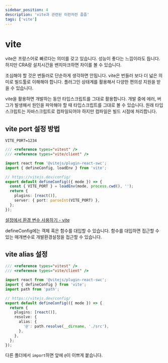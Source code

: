 ```yaml
---
sidebar_position: 4
description: 'vite과 관련된 이런저런 줍줍'
tags: ['vite']
---
```


# vite

vite은 프랑스어로 빠르다는 의미를 갖고 있습니다. 성능이 좋다는 느낌이라도 듭니다. 하지만 CRA랑 설치시간을 밴치마크하면 차이를 볼 수 있습니다.

조심해야 할 것은 번들러로 단순하게 생각하면 안됩니다. vite은 번들러 보다 더 넓은 의미로 빌드툴로 이해해야 합니다. 플러그인 상태계를 활용해서 다양한 편의성 지원을 받을 수 있습니다.

vite을 활용하면 개발하는 동안 타입스크립트를 그대로 활용합니다. 개발 중에 에러, 버그가 발생해서 원인을 파악해야 할 때 타입스크립트를 그대로 볼 수 있습니다. 원래 타입스크립트는 자바스크립트로 컴파일되어야 하지만 컴파일은 빌드 시점에 처리합니다.

## vite port 설정 방법

```env title=".env"
VITE_PORT=1234
```

```ts title="vite.config.ts"
/// <reference types="vitest" />
/// <reference types="vite/client" />

import react from '@vitejs/plugin-react-swc';
import { defineConfig, loadEnv } from 'vite';

// https://vitejs.dev/config/
export default defineConfig(({ mode }) => {
  const { VITE_PORT } = loadEnv(mode, process.cwd(), '');
  return {
    plugins: [react()],
    server: { port: parseInt(VITE_PORT) },
  };
});
```

[설정에서 환경 변수 사용하기 - vite](https://ko.vitejs.dev/config/#using-environment-variables-in-config)

defineConfig에는 객체 혹은 함수를 대입할 수 있습니다. 함수를 대입하면 접근할 수 있는 매개변수로 개발환경설정을 접근할 수 있습니다.

## vite alias 설정

```ts title="vite.config.ts"
/// <reference types="vitest" />
/// <reference types="vite/client" />

import react from '@vitejs/plugin-react-swc';
import { defineConfig } from 'vite';
import path from 'path';

// https://vitejs.dev/config/
export default defineConfig(({ mode }) => {
  return {
    plugins: [react()],
    resolve: {
      alias: {
        '@': path.resolve(__dirname, './src'),
      },
    },
  };
});
```

다른 폴더에서 `import`하면 앞에 `@`이 이쁘게 붙습니다.
